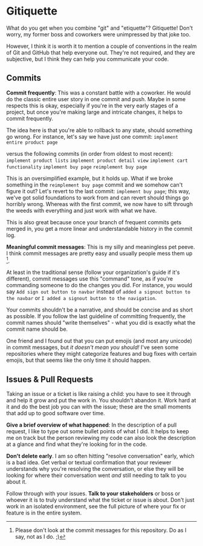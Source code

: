 # Gitiquette

What do you get when you combine "git" and "etiquette"? Gitiquette!
Don't worry, my former boss and coworkers were unimpressed by that joke too.

However, I think it is worth it to mention a couple of conventions in the realm
of Git and GitHub that help everyone out. They're not required, and they are
subjective, but I think they can help you communicate your code.

## Commits

**Commit frequently**: This was a constant battle with a coworker. He would
do the classic entire user story in one commit and push. Maybe in some respects
this is okay, especially if you're in the very early stages of a project, but
once you're making large and intricate changes, it helps to commit frequently.

The idea here is that you're able to rollback to any state, should something
go wrong. For instance, let's say we have just one commit:
`implement entire product page`

versus the following commits (in order from oldest to most recent):
`implement product lists`
`implement product detail view`
`implement cart functionality`
`implement buy page`
`reimplement buy page`

This is an oversimplified example, but it holds up. What if we broke something
in the `reimplement buy page` commit and we somehow can't figure it out? Let's
revert to the last commit: `implement buy page`; this way, we've got solid
foundations to work from and can revert should things go horribly wrong.
Whereas with the first commit, we now have to sift through the weeds with
everything and just work with what we have.

This is also great because once your branch of frequent commits gets
merged in, you get a more linear and understandable history in the commit log.

**Meaningful commit messages**: This is my silly and meaningless pet peeve. I think
commit messages are pretty easy and usually people mess them up [^ref1].

At least in the traditional sense (follow your organization's guide if it's different),
commit messages use this "command" tone, as if you're commanding someone to do the changes
you did. For instance, you would say `Add sign out button to navbar` instead of `added a signout button to the navbar` or `I added a signout button to the navigation`.

Your commits shouldn't be a narrative, and should be concise and as short as possible.
If you follow the last guideline of committing frequently, the commit names should "write
themselves" - what you did is exactly what the commit name should be.

One friend and I found out that you can put emojis (and most any unicode) in commit messages,
but *it doesn't mean you should!* I've seen some repositories where they might categorize features
and bug fixes with certain emojis, but that seems like the only time it should happen.

## Issues & Pull Requests

Taking an issue or a ticket is like raising a child: you have to see it through
and help it grow and put the work in. You shouldn't abandon it. Work hard
at it and do the best job you can with the issue; these are the small
moments that add up to good software over time.

**Give a brief overview of what happened**: In the description of a pull
request, I like to type out some bullet points of what I did. It helps 
to keep me on track but the person reviewing my code can also
look the description at a glance and find what they're looking for in the code.

**Don't delete early**. I am so often hitting "resolve conversation" early,
which is a bad idea. Get verbal or textual confirmation that your reviewer
understands why you're resolving the conversation, or else they will be
looking for where their conversation went *and* still needing to talk to you
about it.

Follow through with your issues. **Talk to your stakeholders** or boss
or whoever it is to truly understand what the ticket or issue is about.
Don't just work in an isolated environment, see the full picture of
where your fix or feature is in the entire system.


[^ref1]: Please don't look at the commit messages for this repository.
Do as I say, not as I do. ;)
